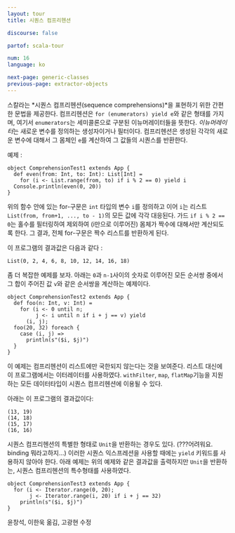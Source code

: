 ```yaml
---
layout: tour
title: 시퀀스 컴프리헨션

discourse: false

partof: scala-tour

num: 16
language: ko

next-page: generic-classes
previous-page: extractor-objects
---
```


스칼라는 *시퀀스 컴프리헨션(sequence comprehensions)*을 표현하기 위한 간편한 문법을 제공한다. 컴프리헨션은 `for (enumerators) yield e`와 같은 형태를 가지며, 여기서 `enumerators`는 세미콜론으로 구분된 이뉴머레이터들을 뜻한다. *이뉴머레이터*는 새로운 변수를 정의하는 생성자이거나 필터이다. 컴프리헨션은 생성된 각각의 새로운 변수에 대해서 그 몸체인 `e`를 계산하여 그 값들의 시퀀스를 반환한다. 

예제 :
 
    object ComprehensionTest1 extends App {
      def even(from: Int, to: Int): List[Int] =
        for (i <- List.range(from, to) if i % 2 == 0) yield i
      Console.println(even(0, 20))
    }
 
위의 함수 안에 있는 for-구문은 `int` 타입의 변수 `i`를 정의하고 이어 `i`는 리스트 `List(from, from+1, ..., to - 1)`의 모든 값에 각각 대응된다. 가드 `if i % 2 == 0`는 홀수를 필터링하여 제외하여 (i만으로 이루어진) 몸체가 짝수에 대해서만 계산되도록 한다. 그 결과, 전체 for-구문은 짝수 리스트를 반환하게 된다. 

이 프로그램의 결과값은 다음과 같다 :

    List(0, 2, 4, 6, 8, 10, 12, 14, 16, 18)

좀 더 복잡한 예제를 보자. 아래는 `0`과 `n-1`사이의 숫자로 이루어진 모든 순서쌍 중에서 그 합이 주어진 값 `v`와 같은 순서쌍을 계산하는 예제이다.
 
    object ComprehensionTest2 extends App {
      def foo(n: Int, v: Int) =
        for (i <- 0 until n;
             j <- i until n if i + j == v) yield
          (i, j);
      foo(20, 32) foreach {
        case (i, j) =>
          println(s"($i, $j)")
      }
    }
 
이 예제는 컴프리헨션이 리스트에만 국한되지 않는다는 것을 보여준다. 리스트 대신에 이 프로그램에서는 이터레이터를 사용하였다. `withFilter`, `map`, `flatMap`기능을 지원하는 모든 데이터타입이 시퀀스 컴프리헨션에 이용될 수 있다.

아래는 이 프로그램의 결과값이다: 

    (13, 19)
    (14, 18)
    (15, 17)
    (16, 16)

시퀀스 컴프리헨션의 특별한 형태로 `Unit`을 반환하는 경우도 있다. (???어려워요. binding 뭐라고하지...) 이러한 시퀀스 익스프레션을 사용할 때에는 `yield` 키워드를 사용하지 않아야 한다. 아래 예제는 위의 예제와 같은 결과값을 출력하지만 `Unit`을 반환하는, 시퀀스 컴프리헨션의 특수형태를 사용하였다. 
 
    object ComprehensionTest3 extends App {
      for (i <- Iterator.range(0, 20);
           j <- Iterator.range(i, 20) if i + j == 32)
        println(s"($i, $j)")
    }

윤창석, 이한욱 옮김, 고광현 수정
